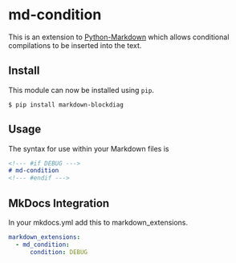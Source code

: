 # md-condition

This is an extension to [Python-Markdown](https://pythonhosted.org/Markdown/)
which allows conditional compilations to be inserted into the text.

## Install
This module can now be installed using `pip`.

```
$ pip install markdown-blockdiag
```

## Usage

The syntax for use within your Markdown files is

```md
<!--- #if DEBUG --->
# md-condition
<!--- #endif --->
```

## MkDocs Integration

In your mkdocs.yml add this to markdown_extensions.

```yaml
markdown_extensions:
  - md_condition:
      condition: DEBUG
```